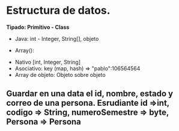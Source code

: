 # Estructura de datos. 

**Tipado: Primitivo - Class**

* Java: int - Integer, String[], objeto

* Array(): 
- Nativo [int, Integer, String]
- Asociativo: key (map, hash) => "pablo":106564564
- Array de objeto: Objeto sobre objeto

Guardar en una data el id, nombre, estado y correo de una persona.
Esrudiante id =>int, codigo => String, numeroSemestre => byte, Persona => Persona
----

